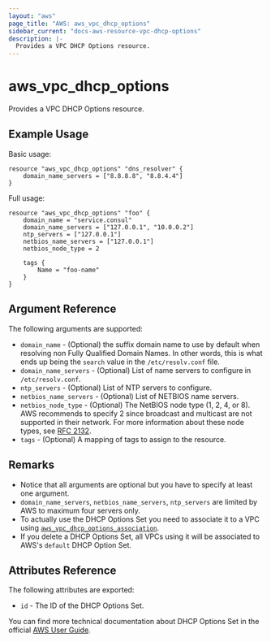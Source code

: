 ```yaml
---
layout: "aws"
page_title: "AWS: aws_vpc_dhcp_options"
sidebar_current: "docs-aws-resource-vpc-dhcp-options"
description: |-
  Provides a VPC DHCP Options resource.
---
```


# aws\_vpc\_dhcp\_options

Provides a VPC DHCP Options resource.

## Example Usage

Basic usage:

```
resource "aws_vpc_dhcp_options" "dns_resolver" {
	domain_name_servers = ["8.8.8.8", "8.8.4.4"]
}
```

Full usage:

```
resource "aws_vpc_dhcp_options" "foo" {
	domain_name = "service.consul"
	domain_name_servers = ["127.0.0.1", "10.0.0.2"]
	ntp_servers = ["127.0.0.1"]
	netbios_name_servers = ["127.0.0.1"]
	netbios_node_type = 2

	tags {
		Name = "foo-name"
	}
}
```

## Argument Reference

The following arguments are supported:

* `domain_name` - (Optional) the suffix domain name to use by default when resolving non Fully Qualified Domain Names. In other words, this is what ends up being the `search` value in the `/etc/resolv.conf` file.
* `domain_name_servers` - (Optional) List of name servers to configure in `/etc/resolv.conf`.
* `ntp_servers` - (Optional) List of NTP servers to configure.
* `netbios_name_servers` - (Optional) List of NETBIOS name servers.
* `netbios_node_type` - (Optional) The NetBIOS node type (1, 2, 4, or 8). AWS recommends to specify 2 since broadcast and multicast are not supported in their network. For more information about these node types, see [RFC 2132](http://www.ietf.org/rfc/rfc2132.txt).
* `tags` - (Optional) A mapping of tags to assign to the resource.

## Remarks
* Notice that all arguments are optional but you have to specify at least one argument.
* `domain_name_servers`, `netbios_name_servers`, `ntp_servers` are limited by AWS to maximum four servers only.
* To actually use the DHCP Options Set you need to associate it to a VPC using [`aws_vpc_dhcp_options_association`](/docs/providers/aws/r/vpc_dhcp_options_association.html).
* If you delete a DHCP Options Set, all VPCs using it will be associated to AWS's `default` DHCP Option Set.

## Attributes Reference

The following attributes are exported:

* `id` - The ID of the DHCP Options Set.

You can find more technical documentation about DHCP Options Set in the
official [AWS User Guide](https://docs.aws.amazon.com/AmazonVPC/latest/UserGuide/VPC_DHCP_Options.html).
